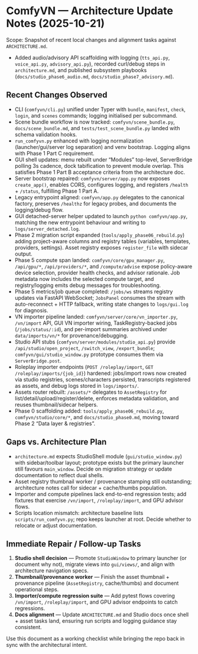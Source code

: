 ComfyVN — Architecture Update Notes (2025-10-21)
================================================

Scope: Snapshot of recent local changes and alignment tasks against `ARCHITECTURE.md`.

- Added audio/advisory API scaffolding with logging (`tts_api.py`, `voice_api.py`, `advisory_api.py`), recorded curl/debug steps in `architecture.md`, and published subsystem playbooks (`docs/studio_phase6_audio.md`, `docs/studio_phase7_advisory.md`).

Recent Changes Observed
----------------------
- CLI (`comfyvn/cli.py`) unified under Typer with `bundle`, `manifest`, `check`, `login`, and `scenes` commands; logging initialised per subcommand.
- Scene bundle workflow is now tracked: `comfyvn/scene_bundle.py`, `docs/scene_bundle.md`, and `tests/test_scene_bundle.py` landed with schema validation hooks.
- `run_comfyvn.py` enhanced with logging normalization (launcher/gui/server log separation) and venv bootstrap. Logging aligns with Phase 1 Part C requirement.
- GUI shell updates: menu rebuilt under “Modules” top-level, ServerBridge polling 3s cadence, dock tabification to prevent module overlap. This satisfies Phase 1 Part B acceptance criteria from the architecture doc.
- Server bootstrap repaired: `comfyvn/server/app.py` now exposes `create_app()`, enables CORS, configures logging, and registers `/health` + `/status`, fulfilling Phase 1 Part A.
- Legacy entrypoint aligned: `comfyvn/app.py` delegates to the canonical factory, preserves `/healthz` for legacy probes, and documents the logging/debug flow.
- GUI detached-server helper updated to launch `python comfyvn/app.py`, matching the new entrypoint behaviour and writing to `logs/server_detached.log`.
- Phase 2 migration script expanded (`tools/apply_phase06_rebuild.py`) adding project-aware columns and registry tables (variables, templates, providers, settings). Asset registry exposes `register_file` with sidecar output.
- Phase 5 compute span landed: `comfyvn/core/gpu_manager.py`, `/api/gpu/*`, `/api/providers/*`, and `/compute/advise` expose policy-aware device selection, provider health checks, and advisor rationale. Job metadata now includes the selected compute target, and registry/logging emits debug messages for troubleshooting.
- Phase 5 metrics/job queue completed: `/jobs/ws` streams registry updates via FastAPI WebSocket; `JobsPanel` consumes the stream with auto-reconnect + HTTP fallback, writing state changes to `logs/gui.log` for diagnosis.
- VN importer pipeline landed: `comfyvn/server/core/vn_importer.py`, `/vn/import` API, GUI VN importer wiring, TaskRegistry-backed jobs (`/jobs/status/:id`), and per-import summaries archived under `data/imports/vn/*` for provenance/debugging.
- Studio API stubs (`comfyvn/server/modules/studio_api.py`) provide `/api/studio/open_project`, `/switch_view`, `/export_bundle`; `comfyvn/gui/studio_window.py` prototype consumes them via `ServerBridge.post`.
- Roleplay importer endpoints (`POST /roleplay/import`, `GET /roleplay/imports/{job_id}`) hardened: jobs/import rows now created via studio registries, scenes/characters persisted, transcripts registered as assets, and debug logs stored in `logs/imports/`.
- Assets router rebuilt: `/assets/*` delegates to `AssetRegistry` for list/detail/upload/register/delete, enforces metadata validation, and reuses thumbnail/sidecar helpers.
- Phase 0 scaffolding added: `tools/apply_phase06_rebuild.py`, `comfyvn/studio/core/*`, and `docs/studio_phase0.md`, moving toward Phase 2 “Data layer & registries”.

Gaps vs. Architecture Plan
--------------------------
- `architecture.md` expects StudioShell module (`gui/studio_window.py`) with sidebar/toolbar layout; prototype exists but the primary launcher still favours `main_window`. Decide on migration strategy or update documentation to reflect dual shells.
- Asset registry thumbnail worker / provenance stamping still outstanding; architecture notes call for sidecar + cache/thumbs population.
- Importer and compute pipelines lack end-to-end regression tests; add fixtures that exercise `/vn/import`, `/roleplay/import`, and GPU advisor flows.
- Scripts location mismatch: architecture baseline lists `scripts/run_comfyvn.py`; repo keeps launcher at root. Decide whether to relocate or adjust documentation.

Immediate Repair / Follow-up Tasks
----------------------------------
1. **Studio shell decision** — Promote `StudioWindow` to primary launcher (or document why not), migrate views into `gui/views/`, and align with architecture navigation specs.
2. **Thumbnail/provenance worker** — Finish the asset thumbnail + provenance pipeline (`AssetRegistry`, cache/thumbs) and document operational steps.
3. **Importer/compute regression suite** — Add pytest flows covering `/vn/import`, `/roleplay/import`, and GPU advisor endpoints to catch regressions.
4. **Docs alignment** — Update `ARCHITECTURE.md` and Studio docs once shell + asset tasks land, ensuring run scripts and logging guidance stay consistent.

Use this document as a working checklist while bringing the repo back in sync with the architectural intent.
